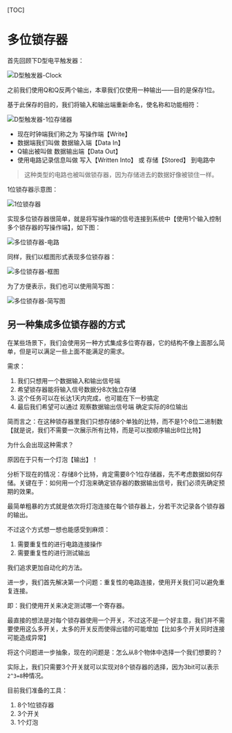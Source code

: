 [TOC]

# 多位锁存器
首先回顾下D型电平触发器：

![D型触发器-Clock](https://pic.imgdb.cn/item/618ca3742ab3f51d91539257.jpg)

之前我们使用Q和Q反两个输出，本章我们仅使用一种输出——目的是保存1位。

基于此保存的目的，我们将输入和输出端重新命名，使名称和功能相符：

![D型触发器-1位存储器](https://pic.imgdb.cn/item/61ebf88c2ab3f51d911f0a0b.jpg)

- 现在时钟端我们称之为 写操作端【Write】
- 数据端我们叫做 数据输入端【Data In】
- Q输出被叫做 数据输出端【Data Out】
- 使用电路记录信息叫做 写入【Written Into】 或 存储【Stored】 到电路中

> 这种类型的电路也被叫做锁存器，因为存储进去的数据好像被锁住一样。

1位锁存器示意图：

![1位锁存器](https://pic.imgdb.cn/item/61ebfa372ab3f51d9120cfb4.jpg)

实现多位锁存器很简单，就是将写操作端的信号连接到系统中【使用1个输入控制多个锁存器的写操作端】，如下图：

![多位锁存器-电路](https://pic.imgdb.cn/item/61ebfb502ab3f51d912211ae.jpg![img.png](img.png))

同样，我们以框图形式表现多位锁存器：

![多位锁存器-框图](https://pic.imgdb.cn/item/61ebfb782ab3f51d91223a28.jpg)

为了方便表示，我们也可以使用简写图：

![多位锁存器-简写图](https://pic.imgdb.cn/item/61ebfbfb2ab3f51d9122c480.jpg)

## 另一种集成多位锁存器的方式
在某些场景下，我们会使用另一种方式集成多位寄存器，它的结构不像上面那么简单，但是可以满足一些上面不能满足的需求。

需求：
1. 我们只想用一个数据输入和输出信号端
2. 希望锁存器能将输入信号数据分8次独立存储
3. 这个任务可以在长达1天内完成，也可能在下一秒搞定
4. 最后我们希望可以通过 观察数据输出信号端 确定实际的8位输出

简而言之：在这种锁存器里我们只想存储8个单独的比特，而不是1个8位二进制数【就是说，我们不需要一次展示所有比特，而是可以按顺序输出8位比特】

为什么会出现这种需求？

原因在于只有一个灯泡【输出】！

分析下现在的情况：存储8个比特，肯定需要8个1位存储器，先不考虑数据如何存储。关键在于：如何用一个灯泡来确定锁存器的数据输出信号，我们必须先确定预期的效果。

最简单粗暴的方式就是依次将灯泡连接在每个锁存器上，分若干次记录各个锁存器的输出。

不过这个方式想一想也能感受到麻烦：
1. 需要重复性的进行电路连接操作
2. 需要重复性的进行测试输出

我们追求更加自动化的方法。

进一步，我们首先解决第一个问题：重复性的电路连接，使用开关我们可以避免重复连接。

即：我们使用开关来决定测试哪一个寄存器。

最直接的想法是对每个锁存器使用一个开关，不过这不是一个好主意，我们并不需要使用这么多开关，太多的开关反而使得出错的可能增加【比如多个开关同时连接可能造成异常】

将这个问题进一步抽象，现在的问题是：怎么从8个物体中选择一个我们想要的？

实际上，我们只需要3个开关就可以实现对8个锁存器的选择，因为3bit可以表示`2^3=8`种情况。

目前我们准备的工具：
1. 8个1位锁存器
2. 3个开关
3. 1个灯泡